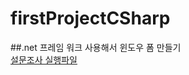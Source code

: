 # firstProjectCSharp
##.net 프레임 워크 사용해서 윈도우 폼 만들기  
[설문조사 실행파일](https://github.com/2018130/firstProjectCSharp/blob/main/obj/Debug/firstProjectCSharp.exe)
